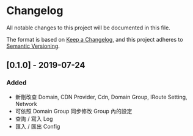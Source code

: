 # Changelog
All notable changes to this project will be documented in this file.

The format is based on [Keep a Changelog](https://keepachangelog.com/en/1.0.0/),
and this project adheres to [Semantic Versioning](https://semver.org/spec/v2.0.0.html).

## [0.1.0] - 2019-07-24
### Added
- 新刪改查 Domain, CDN Provider, Cdn, Domain Group, IRoute Setting, Network
- 可依照 Domain Group 同步修改 Group 內的設定
- 查詢 / 寫入 Log
- 匯入 / 匯出 Config